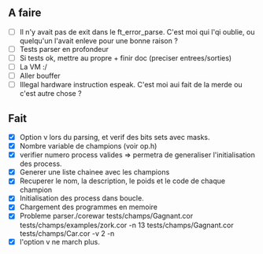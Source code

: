 ## A faire
- [ ] Il n'y avait pas de exit dans le ft_error_parse. C'est moi qui l'qi oublie, ou quelqu'un l'avait enleve pour une bonne raison ?
- [ ] Tests parser en profondeur
- [ ] Si tests ok, mettre au propre + finir doc (preciser entrees/sorties)
- [ ] La VM :/
- [ ] Aller bouffer
- [ ] Illegal hardware instruction espeak. C'est moi aui fait de la merde ou c'est autre chose ?

## Fait
- [x] Option v lors du parsing, et verif des bits sets avec masks.
- [x] Nombre variable de champions (voir op.h)
- [x] verifier numero process valides => permetra de generaliser l'initialisation des process.
- [x] Generer une liste chainee avec les champions
- [x] Recuperer le nom, la description, le poids et le code de chaque champion
- [x] Initialisation des process dans boucle.
- [x] Chargement des programmes en memoire
- [x] Probleme parser./corewar tests/champs/Gagnant.cor tests/champs/examples/zork.cor -n 13 tests/champs/Gagnant.cor tests/champs/Car.cor -v 2 -n
- [x] l'option v ne march plus.
